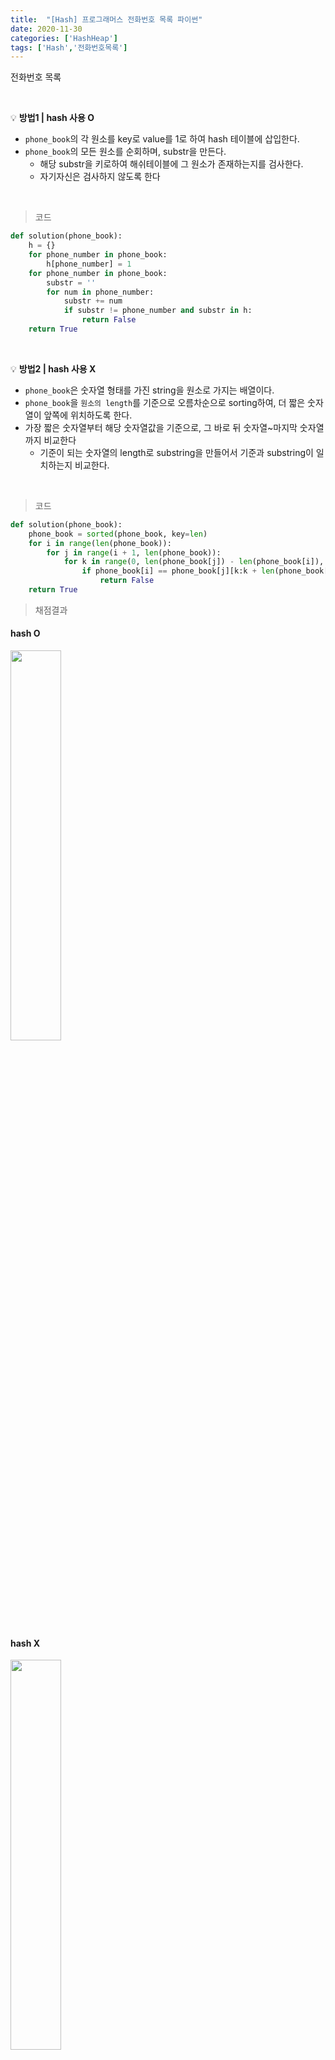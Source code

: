 ```yaml
---
title:  "[Hash] 프로그래머스 전화번호 목록 파이썬"
date: 2020-11-30
categories: ['HashHeap']
tags: ['Hash','전화번호목록']
---
```


전화번호 목록

<br>

:bulb: **방법1 | hash 사용 O**<br>
- `phone_book`의 각 원소를 key로 value를 1로 하여 hash 테이블에 삽입한다.
- `phone_book`의 모든 원소를 순회하며, substr을 만든다.
   - 해당 substr을 키로하여 해쉬테이블에 그 원소가 존재하는지를 검사한다.
   - 자기자신은 검사하지 않도록 한다

<br>

> 코드

```python
def solution(phone_book):
    h = {}
    for phone_number in phone_book:
        h[phone_number] = 1
    for phone_number in phone_book:
        substr = ''
        for num in phone_number:
            substr += num
            if substr != phone_number and substr in h:
                return False
    return True
```

<br>

:bulb: **방법2 | hash 사용 X**<br>
- `phone_book`은 숫자열 형태를 가진 string을 원소로 가지는 배열이다.
- `phone_book`을 `원소의 length`를 기준으로 오름차순으로 sorting하여, 더 짧은 숫자열이 앞쪽에 위치하도록 한다.
- 가장 짧은 숫자열부터 해당 숫자열값을 기준으로, 그 바로 뒤 숫자열~마지막 숫자열까지 비교한다
   - 기준이 되는 숫자열의 length로 substring을 만들어서 기준과 substring이 일치하는지 비교한다.

<br>

> 코드

```python
def solution(phone_book):
    phone_book = sorted(phone_book, key=len)
    for i in range(len(phone_book)):
        for j in range(i + 1, len(phone_book)):
            for k in range(0, len(phone_book[j]) - len(phone_book[i]), len(phone_book[i])):
                if phone_book[i] == phone_book[j][k:k + len(phone_book[i])]:
                    return False
    return True
```


> 채점결과 <br>
#### hash O<br>

<img src="https://user-images.githubusercontent.com/62331803/100557003-6f3d7700-32e9-11eb-936a-cbf96e9b1e39.png" width="40%">
<br>

#### hash X<br>

<img src="https://user-images.githubusercontent.com/62331803/100557187-bd06af00-32ea-11eb-9345-dfecea24e5d9.png" width="40%">
<br>
